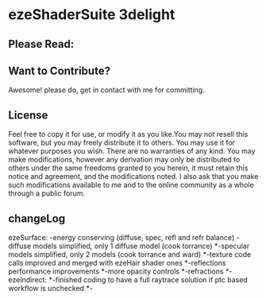 ezeShaderSuite 3delight
==============

Please Read: 
---------------

Want to Contribute?
---------------
Awesome! please do, get in contact with me for committing.

License
---------------
Feel free to copy it for use, or modify it as you like.You may not resell this software,
but you may freely distribute it to others. You may use it for whatever purposes you wish.
There are no warranties of any kind. You may make modifications, however any derivation 
may only be distributed to others under the same freedoms granted to you herein, it must
retain this notice and agreement, and the modifications noted. I also ask that you make
such modifications available to me and to the online community as a whole through a public
forum.

changeLog
---------------
ezeSurface:
  -energy conserving (diffuse, spec, refl and refr balance)
  -diffuse models simplified, only 1 diffuse model (cook torrance)
  *-specular models simplified, only 2 models (cook torrance and ward)
  *-texture code calls improved and merged with ezeHair shader ones
  *-reflections performance improvements
  *-more opacity controls
  *-refractions
  *-
ezeIndirect:
  *-finished coding to have a full raytrace solution if ptc based workflow is unchecked
  *-
